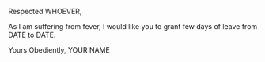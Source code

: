 Respected WHOEVER,

As I am suffering from fever, I would like you to grant few days of leave from DATE to DATE.

Yours Obediently,
YOUR NAME
